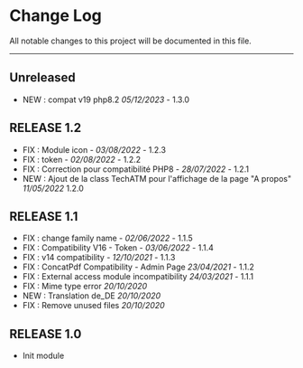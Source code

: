 # Change Log
All notable changes to this project will be documented in this file.
___

## Unreleased

- NEW : compat v19 php8.2 *05/12/2023* - 1.3.0

## RELEASE 1.2

- FIX : Module icon - *03/08/2022* - 1.2.3
- FIX : token - *02/08/2022* - 1.2.2
- FIX : Correction pour compatibilité PHP8 - *28/07/2022* - 1.2.1
- NEW : Ajout de la class TechATM pour l'affichage de la page "A propos" *11/05/2022* 1.2.0

## RELEASE 1.1

- FIX : change family name - *02/06/2022* - 1.1.5
- FIX : Compatibility V16 - Token - *03/06/2022* - 1.1.4
- FIX : v14 compatibility - *12/10/2021* - 1.1.3
- FIX : ConcatPdf Compatibility - Admin Page *23/04/2021* - 1.1.2
- FIX : External access module incompatibility *24/03/2021* - 1.1.1
- FIX : Mime type error *20/10/2020*
- NEW : Translation de_DE *20/10/2020*
- FIX : Remove unused files *20/10/2020*

## RELEASE 1.0

- Init module
